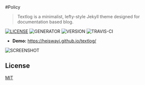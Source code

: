 #Policy

> Textlog is a minimalist, lefty-style Jekyll theme designed for documentation based blog.

[![LICENSE](https://img.shields.io/badge/license-MIT-blue.svg)](LICENSE) ![GENERATOR](https://img.shields.io/badge/made_with-jekyll-blue.svg) ![VERSION](https://img.shields.io/badge/current_version-1.5-green.svg) ![TRAVIS-CI](https://travis-ci.org/heiswayi/textlog.svg?branch=gh-pages)

- **Demo:** https://heiswayi.github.io/textlog/

![SCREENSHOT](https://i.imgur.com/yXqbM4S.png)

## License

[MIT](LICENSE.md)
